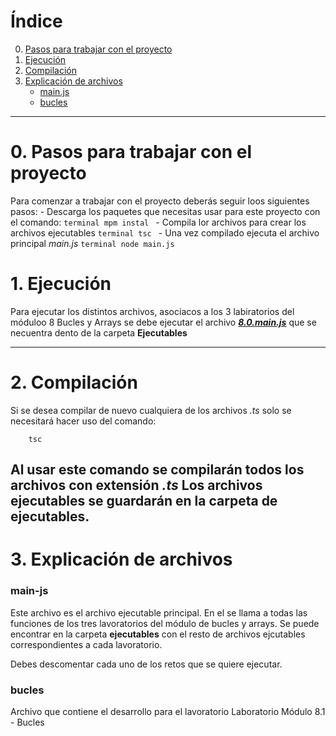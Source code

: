 # Índice

0. [Pasos para trabajar con el proyecto](#0-pasos-para-trabajar-con-el-proyecto)
1. [Ejecución](#1-ejecución)
2. [Compilación](#2-compilación)
3. [Explicación de archivos](#3-explicación-de-archivos)
    - [main.js](#main-js)
    - [bucles](#bucles)


---
# 0. Pasos para trabajar con el proyecto
Para comenzar a trabajar con el proyecto deberás seguir loos siguientes pasos:
    - Descarga los paquetes que necesitas usar para este proyecto con el comando:
    ```terminal
        mpm instal
    ```
    - Compila lor archivos para crear los archivos ejecutables
    ```terminal
        tsc
    ```
    - Una vez compilado ejecuta el archivo principal *main.js*
    ```terminal
        node main.js
    ```

# 1. Ejecución 
Para ejecutar los distintos archivos, asociacos a los 3 labiratorios del móduloo 8 Bucles y Arrays se debe ejecutar el archivo [***8.0.main.js***](###main.js) que se necuentra dento de la carpeta **Ejecutables**

---

# 2. Compilación
Si se desea compilar de nuevo cualquiera de los archivos *.ts* solo se necesitará hacer uso del comando:
```terminal
    tsc
```
Al usar este comando se compilarán todos los archivos con extensión *.ts*
Los archivos ejecutables se guardarán en la carpeta de ejecutables.
---

# 3. Explicación de archivos
### main-js
Este archivo es el archivo ejecutable principal. En el se llama a todas las funciones de los tres lavoratorios del módulo de bucles y arrays.
Se puede encontrar en la carpeta **ejecutables** con el resto de archivos ejcutables correspondientes a cada lavoratorio.

Debes descomentar cada uno de los retos que se quiere ejecutar.

### bucles
Archivo que contiene el desarrollo para el lavoratorio Laboratorio Módulo 8.1 - Bucles




